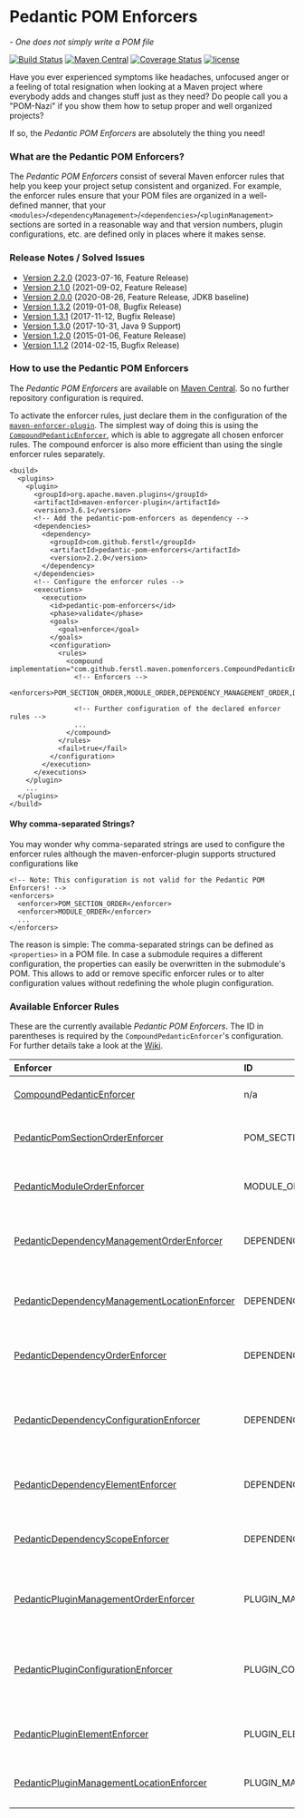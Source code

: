 # Pedantic POM Enforcers

*- One does not simply write a POM file*

[![Build Status](https://github.com/ferstl/pedantic-pom-enforcers/actions/workflows/maven.yml/badge.svg)](https://github.com/ferstl/pedantic-pom-enforcers/actions/workflows/maven.yml) [![Maven Central](https://maven-badges.herokuapp.com/maven-central/com.github.ferstl/pedantic-pom-enforcers/badge.svg)](https://maven-badges.herokuapp.com/maven-central/com.github.ferstl/pedantic-pom-enforcers) [![Coverage Status](https://coveralls.io/repos/github/ferstl/pedantic-pom-enforcers/badge.svg?branch=master)](https://coveralls.io/github/ferstl/pedantic-pom-enforcers?branch=master) [![license](https://img.shields.io/badge/License-Apache%202.0-blue.svg)](https://opensource.org/licenses/Apache-2.0)

Have you ever experienced symptoms like headaches, unfocused anger or a feeling of total resignation when looking at a Maven project where everybody adds and changes stuff just as they need? Do people call you a "POM-Nazi" if you show them how to setup proper and well organized projects?

If so, the *Pedantic POM Enforcers* are absolutely the thing you need!

### What are the Pedantic POM Enforcers?

The *Pedantic POM Enforcers* consist of several Maven enforcer rules that help you keep your project setup consistent and organized. For example, the enforcer rules ensure that your POM files are organized in a well-defined manner, that your `<modules>`/`<dependencyManagement>`/`<dependencies>`/`<pluginManagement>` sections are sorted in a reasonable way and that version numbers, plugin configurations, etc. are defined only in places where it makes sense.

### Release Notes / Solved Issues

- [Version 2.2.0](https://github.com/ferstl/pedantic-pom-enforcers/releases/tag/pedantic-pom-enforcers-2.2.0) (2023-07-16, Feature Release)
- [Version 2.1.0](https://github.com/ferstl/pedantic-pom-enforcers/releases/tag/pedantic-pom-enforcers-2.1.0) (2021-09-02, Feature Release)
- [Version 2.0.0](https://github.com/ferstl/pedantic-pom-enforcers/releases/tag/pedantic-pom-enforcers-2.0.0) (2020-08-26, Feature Release, JDK8 baseline)
- [Version 1.3.2](https://github.com/ferstl/pedantic-pom-enforcers/releases/tag/pedantic-pom-enforcers-1.3.2) (2019-01-08, Bugfix Release)
- [Version 1.3.1](https://github.com/ferstl/pedantic-pom-enforcers/releases/tag/pedantic-pom-enforcers-1.3.1) (2017-11-12, Bugfix Release)
- [Version 1.3.0](https://github.com/ferstl/pedantic-pom-enforcers/releases/tag/pedantic-pom-enforcers-1.3.0) (2017-10-31, Java 9 Support)
- [Version 1.2.0](https://github.com/ferstl/pedantic-pom-enforcers/issues?q=milestone%3A%22Version+1.2.0%22+is%3Aclosed) (2015-01-06, Feature Release)
- [Version 1.1.2](https://github.com/ferstl/pedantic-pom-enforcers/issues?milestone=1&state=closed) (2014-02-15, Bugfix Release)

### How to use the Pedantic POM Enforcers

The *Pedantic POM Enforcers* are available on [Maven Central](https://repo1.maven.org/maven2/com/github/ferstl/pedantic-pom-enforcers/). So no further repository configuration is required.

To activate the enforcer rules, just declare them in the configuration of the [`maven-enforcer-plugin`](http://maven.apache.org/enforcer/maven-enforcer-plugin/). The simplest way of doing this is using the [`CompoundPedanticEnforcer`](https://github.com/ferstl/pedantic-pom-enforcers/wiki/CompoundPedanticEnforcer), which is able to aggregate all chosen enforcer rules. The compound enforcer is also more efficient than using the single enforcer rules separately.

    <build>
      <plugins>
        <plugin>
          <groupId>org.apache.maven.plugins</groupId>
          <artifactId>maven-enforcer-plugin</artifactId>
          <version>3.6.1</version>
          <!-- Add the pedantic-pom-enforcers as dependency -->
          <dependencies>
            <dependency>
              <groupId>com.github.ferstl</groupId>
              <artifactId>pedantic-pom-enforcers</artifactId>
              <version>2.2.0</version>
            </dependency>
          </dependencies>
          <!-- Configure the enforcer rules -->
          <executions>
            <execution>
              <id>pedantic-pom-enforcers</id>
              <phase>validate</phase>
              <goals>
                <goal>enforce</goal>
              </goals>
              <configuration>
                <rules>
                  <compound implementation="com.github.ferstl.maven.pomenforcers.CompoundPedanticEnforcer">
                    <!-- Enforcers -->
                    <enforcers>POM_SECTION_ORDER,MODULE_ORDER,DEPENDENCY_MANAGEMENT_ORDER,DEPENDENCY_ORDER,PLUGIN_MANAGEMENT_ORDER</enforcers>
                  
                    <!-- Further configuration of the declared enforcer rules -->
                    ...
                  </compound>
                </rules>
                <fail>true</fail>
              </configuration>
            </execution>
          </executions>
        </plugin>
        ...
      </plugins>
    </build>

#### Why comma-separated Strings?

You may wonder why comma-separated strings are used to configure the enforcer rules although the maven-enforcer-plugin supports structured configurations like

    <!-- Note: This configuration is not valid for the Pedantic POM Enforcers! -->
    <enforcers>
      <enforcer>POM_SECTION_ORDER</enforcer>
      <enforcer>MODULE_ORDER</enforcer>
      ...
    </enforcers>

The reason is simple: The comma-separated strings can be defined as `<properties>` in a POM file. In case a submodule requires a different configuration, the properties can easily be overwritten in the submodule's POM. This allows to add or remove specific enforcer rules or to alter configuration values without redefining the whole plugin configuration.

### Available Enforcer Rules

These are the currently available *Pedantic POM Enforcers*. The ID in parentheses is required by the `CompoundPedanticEnforcer`'s configuration. For further details take a look at the [Wiki](https://github.com/ferstl/pedantic-pom-enforcers/wiki/PedanticEnforcerRule).

| Enforcer                                                                                     | ID                             | Description                                                                                                            |
|:---------------------------------------------------------------------------------------------|:-------------------------------|:-----------------------------------------------------------------------------------------------------------------------|
| [CompoundPedanticEnforcer](CompoundPedanticEnforcer)                                         | n/a                            | Used to aggregate several pedantic enforcer rules.                                                                     |
| [PedanticPomSectionOrderEnforcer](PedanticPomSectionOrderEnforcer)                           | POM_SECTION_ORDER              | This enforcer makes sure that the sections in your POM files are in a defined order.                                   |
| [PedanticModuleOrderEnforcer](PedanticModuleOrderEnforcer)                                   | MODULE_ORDER                   | This enforcer makes sure that your `modules` section is sorted alphabetically.                                         |
| [PedanticDependencyManagementOrderEnforcer](PedanticDependencyManagementOrderEnforcer)       | DEPENDENCY_MANAGEMENT_ORDER    | This enforcer makes sure that all artifacts in your dependency management are ordered.                                 |
| [PedanticDependencyManagementLocationEnforcer](PedanticDependencyManagementLocationEnforcer) | DEPENDENCY_MANAGEMENT_LOCATION | Enforces that only a well-defined set of POMs may declare dependency management.                                       |
| [PedanticDependencyOrderEnforcer](PedanticDependencyOrderEnforcer)                           | DEPENDENCY_ORDER               | This enforcer makes sure that all artifacts in your dependencies section are ordered.                                  |
| [PedanticDependencyConfigurationEnforcer](PedanticDependencyConfigurationEnforcer)           | DEPENDENCY_CONFIGURATION       | This enforcer makes sure that dependency versions and exclusions are declared in the `<dependencyManagement>` section. |
| [PedanticDependencyElementEnforcer](PedanticDependencyElementEnforcer)                       | DEPENDENCY_ELEMENT             | This enforcer makes sure that elements in the <dependencyManagement> and <dependencies> sections are ordered.          |
| [PedanticDependencyScopeEnforcer](PedanticDependencyScopeEnforcer)                           | DEPENDENCY_SCOPE               | Enforces that the configured dependencies have to be defined within a specific scope.                                  |
| [PedanticPluginManagementOrderEnforcer](PedanticPluginManagementOrderEnforcer)               | PLUGIN_MANAGEMENT_ORDER        | This enforcer makes sure that all plugins in your plugin management section are ordered.                               |
| [PedanticPluginConfigurationEnforcer](PedanticPluginConfigurationEnforcer)                   | PLUGIN_CONFIGURATION           | Enforces that plugin versions, configurations and dependencies are defined in the `<pluginManagement>` section.        |
| [PedanticPluginElementEnforcer](PedanticPluginElementEnforcer)                               | PLUGIN_ELEMENT                 | This enforcer makes sure that elements in the <pluginManagement> and <plugins> sections are ordered.                   |
| [PedanticPluginManagementLocationEnforcer](PedanticPluginManagementLocationEnforcer)         | PLUGIN_MANAGEMENT_LOCATION     | Enforces that only a well-defined set of POMs may declare plugin management.                                           |

